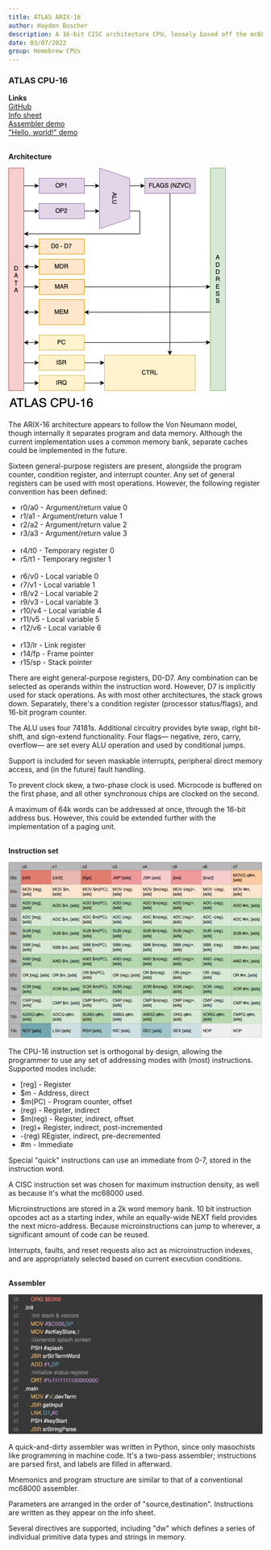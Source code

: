 ```yaml
---
title: ATLAS ARIX-16
author: Hayden Buscher
description: A 16-bit CISC architecture CPU, loosely based off the mc68000.
date: 03/07/2022
group: Homebrew CPUs
---
```


### ATLAS CPU-16
**Links**  
[GitHub](https://github.com/techno-sorcery/CPU-16)  
[Info sheet](https://docs.google.com/spreadsheets/d/1oUmNbYWaNhDA6R6yvVTsaPwRNyT6d51xgqEzrvvlCoQ/edit?usp=sharing)  
[Assembler demo](https://www.youtube.com/watch?v=J5K6y3BfLHA)  
["Hello, world!" demo](https://www.youtube.com/watch?v=JQ4_DpvTwrQ)<br><br>

**Architecture**

![CPU-16 architecture flowchart](/projects/img/cpu16_arch.png)

The ARIX-16 architecture appears to follow the Von Neumann model, though internally it separates program and data memory. Although the current implementation uses a common memory bank, separate caches could be implemented in the future.

Sixteen general-purpose registers are present, alongside the program counter, condition register, and interrupt counter. Any set of general registers can be used with most operations. However, the following register convention has been defined:

- r0/a0 - Argument/return value 0
- r1/a1 - Argument/return value 1
- r2/a2 - Argument/return value 2
- r3/a3 - Argument/return value 3<br><br>
- r4/t0 - Temporary register 0
- r5/t1 - Temporary register 1<br><br>
- r6/v0 - Local variable 0
- r7/v1 - Local variable 1
- r8/v2 - Local variable 2
- r9/v3 - Local variable 3
- r10/v4 - Local variable 4
- r11/v5 - Local variable 5
- r12/v6 - Local variable 6<br><br>
- r13/lr - Link register
- r14/fp - Frame pointer
- r15/sp - Stack pointer


There are eight general-purpose registers, D0-D7. Any combination can be selected as operands within the instruction word. However, D7 is implicitly used for stack operations. As with most other architectures, the stack grows down. Separately, there's a condition register (processor status/flags), and 16-bit program counter.

The ALU uses four 74181s. Additional circuitry provides byte swap, right bit-shift, and sign-extend functionality. Four flags— negative, zero, carry, overflow— are set every ALU operation  and used by conditional jumps.

Support is included for seven maskable interrupts, peripheral direct memory access, and (in the future) fault handling.

To prevent clock skew, a two-phase clock is used. Microcode is buffered on the first phase, and all other synchronous chips are clocked on the second.

A maximum of 64k words can be addressed at once, through the 16-bit address bus. However, this could be extended further with the implementation of a paging unit.<br><br>

**Instruction set**

![CPU-16 instruction list](/projects/img/cpu16_isa.png)

The CPU-16 instruction set is orthogonal by design, allowing the programmer to use any set of addressing modes with (most) instructions. Supported modes include:  

- [reg] - Register
- $m - Address, direct
- $m(PC) - Program counter, offset
- (reg) - Register, indirect
- $m(reg) - Register, indirect, offset
- (reg)+ Register, indirect, post-incremented
- -(reg) REgister, indirect, pre-decremented
- \#m - Immediate

Special "quick" instructions can use an immediate from 0-7, stored in the instruction word.

A CISC instruction set was chosen for maximum instruction density, as well as because it's what the mc68000 used.

Microinstructions are stored in a 2k word memory bank. 10 bit instruction opcodes act as a starting index, while an equally-wide NEXT field provides the next micro-address. Because microinstructions can jump to wherever, a significant amount of code can be reused.

Interrupts, faults, and reset requests also act as microinstruction indexes, and are appropriately selected based on current execution conditions.<br><br>

**Assembler**

![CPU-16 architecture flowchart](/projects/img/cpu16_asm.png)

A quick-and-dirty assembler was written in Python, since only masochists like programming in machine code. It's a two-pass assembler; instructions are parsed first, and labels are filled in afterward.

Mnemonics and program structure are similar to that of a conventional mc68000 assembler.

Parameters are arranged in the order of "source,destination". Instructions are written as they appear on the info sheet.

Several directives are supported, including "dw" which defines a series of individual primitive data types and strings in memory.
